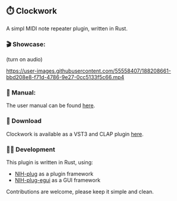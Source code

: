 ## ⏱️ Clockwork

A simpl MIDI note repeater plugin, written in Rust.

### 🎬 Showcase:

(turn on audio)

https://user-images.githubusercontent.com/55558407/188208661-bbd208e8-f71d-4786-9e27-0cc5133f5c66.mp4

### 📖 Manual:

The user manual can be found [here]().

### 💾 Download

Clockwork is available as a VST3 and CLAP plugin [here](https://github.com/AlexW00/clockwork/releases/latest).

### 👨‍💻 Development

This plugin is written in Rust, using:

- [NIH-plug](https://github.com/robbert-vdh/nih-plug) as a plugin framework
- [NIH-plug-egui](https://github.com/robbert-vdh/nih-plug/tree/master/nih_plug_egui) as a GUI framework

Contributions are welcome, please keep it simple and clean.

